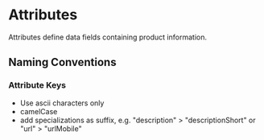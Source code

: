 # Attributes

Attributes define data fields containing product information.

## Naming Conventions

### Attribute Keys

* Use ascii characters only
* camelCase
* add specializations as suffix, e.g. "description" > "descriptionShort" or "url" > "urlMobile"
